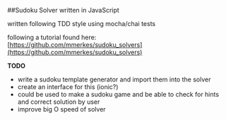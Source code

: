 ##Sudoku Solver written in JavaScript

written following TDD style using mocha/chai tests

following a tutorial found here: [https://github.com/mmerkes/sudoku_solvers](https://github.com/mmerkes/sudoku_solvers)


**TODO**

* write a sudoku template generator and import them into the solver
* create an interface for this (ionic?)
* could be used to make a sudoku game and be able to check for hints and correct solution by user
* improve big O speed of solver
